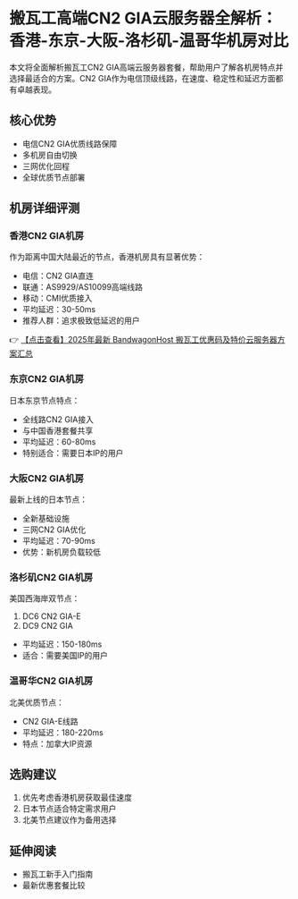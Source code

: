 # 搬瓦工高端CN2 GIA云服务器全解析：香港-东京-大阪-洛杉矶-温哥华机房对比

本文将全面解析搬瓦工CN2 GIA高端云服务器套餐，帮助用户了解各机房特点并选择最适合的方案。CN2 GIA作为电信顶级线路，在速度、稳定性和延迟方面都有卓越表现。

## 核心优势
- 电信CN2 GIA优质线路保障
- 多机房自由切换
- 三网优化回程
- 全球优质节点部署

## 机房详细评测

### 香港CN2 GIA机房
作为距离中国大陆最近的节点，香港机房具有显著优势：
- 电信：CN2 GIA直连
- 联通：AS9929/AS10099高端线路
- 移动：CMI优质接入
- 平均延迟：30-50ms
- 推荐人群：追求极致低延迟的用户

👉 [【点击查看】2025年最新 BandwagonHost 搬瓦工优惠码及特价云服务器方案汇总](https://bit.ly/banwagon)

### 东京CN2 GIA机房
日本东京节点特点：
- 全线路CN2 GIA接入
- 与中国香港套餐共享
- 平均延迟：60-80ms
- 特别适合：需要日本IP的用户

### 大阪CN2 GIA机房
最新上线的日本节点：
- 全新基础设施
- 三网CN2 GIA优化
- 平均延迟：70-90ms
- 优势：新机房负载较低

### 洛杉矶CN2 GIA机房
美国西海岸双节点：
1. DC6 CN2 GIA-E
2. DC9 CN2 GIA
- 平均延迟：150-180ms
- 适合：需要美国IP的用户

### 温哥华CN2 GIA机房
北美优质节点：
- CN2 GIA-E线路
- 平均延迟：180-220ms
- 特点：加拿大IP资源

## 选购建议
1. 优先考虑香港机房获取最佳速度
2. 日本节点适合特定需求用户
3. 北美节点建议作为备用选择

## 延伸阅读
- 搬瓦工新手入门指南
- 最新优惠套餐比较